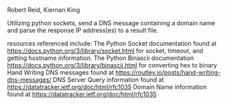 Robert Reid, Kiernan King

Utilizing python sockets, send a DNS message containing a domain name and parse the response IP address(es) to a result file. 

resources referenced include: 
The Python Socket documentation found at https://docs.python.org/3/library/socket.html for socket, timeout, and getting hostname information.
The Python Binascii documentation https://docs.python.org/3/library/binascii.html for converting hex to binary
Hand Writing DNS messages found at https://routley.io/posts/hand-writing-dns-messages/
DNS Server Query information found at https://datatracker.ietf.org/doc/html/rfc1035
Domain Name information found at https://datatracker.ietf.org/doc/html/rfc1035


